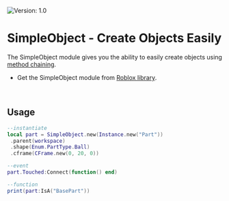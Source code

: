 ![Version: 1.0](https://img.shields.io/badge/Version-1.0-blue?style=for-the-badge)

# SimpleObject - Create Objects Easily

The SimpleObject module gives you the ability to easily create objects using [method chaining](https://en.wikipedia.org/wiki/Method_chaining).
<br>

- Get the SimpleObject module from [Roblox library](https://www.roblox.com/library/6834982845/SimpleObject-Create-Objects-Easily).

<br>

## Usage

```lua
--instantiate
local part = SimpleObject.new(Instance.new("Part"))
 .parent(workspace)
 .shape(Enum.PartType.Ball)
 .cframe(CFrame.new(0, 20, 0))

--event
part.Touched:Connect(function() end)

--function
print(part:IsA("BasePart"))
```
